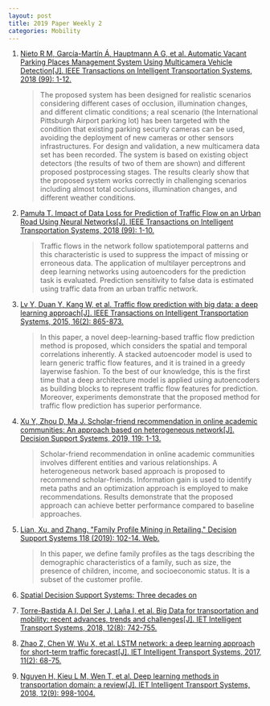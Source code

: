 ```yaml
---
layout: post
title: 2019 Paper Weekly 2
categories: Mobility
---
```


1. [Nieto R M, García-Martín Á, Hauptmann A G, et al. Automatic Vacant Parking Places Management System Using Multicamera Vehicle Detection[J]. IEEE Transactions on Intelligent Transportation Systems, 2018 (99): 1-12.](https://scholar.google.com.hk/scholar?hl=zh-CN&as_sdt=0%2C5&q=Automatic+Vacant+Parking+Places+Management+System+Using+Multicamera+Vehicle+Detection&btnG=)

    >  The proposed system has been designed for realistic scenarios considering different cases of occlusion, illumination changes, and different climatic conditions; a real scenario (the International Pittsburgh Airport parking lot) has been targeted with the condition that existing parking security cameras can be used, avoiding the deployment of new cameras or other sensors infrastructures. For design and validation, a new multicamera data set has been recorded. The system is based on existing object detectors (the results of two of them are shown) and different proposed postprocessing stages. The results clearly show that the proposed system works correctly in challenging scenarios including almost total occlusions, illumination changes, and different weather conditions.

2. [Pamuła T. Impact of Data Loss for Prediction of Traffic Flow on an Urban Road Using Neural Networks[J]. IEEE Transactions on Intelligent Transportation Systems, 2018 (99): 1-10.](https://ieeexplore.ieee.org/document/8370052)

    > Traffic flows in the network follow spatiotemporal patterns and this characteristic is used to suppress the impact of missing or erroneous data. The application of multilayer perceptrons and deep learning networks using autoencoders for the prediction task is evaluated. Prediction sensitivity to false data is estimated using traffic data from an urban traffic network.

3. [Lv Y, Duan Y, Kang W, et al. Traffic flow prediction with big data: a deep learning approach[J]. IEEE Transactions on Intelligent Transportation Systems, 2015, 16(2): 865-873.](https://ieeexplore.ieee.org/document/6894591)

    > In this paper, a novel deep-learning-based traffic flow prediction method is proposed, which considers the spatial and temporal correlations inherently. A stacked autoencoder model is used to learn generic traffic flow features, and it is trained in a greedy layerwise fashion. To the best of our knowledge, this is the first time that a deep architecture model is applied using autoencoders as building blocks to represent traffic flow features for prediction. Moreover, experiments demonstrate that the proposed method for traffic flow prediction has superior performance.

4. [Xu Y, Zhou D, Ma J. Scholar-friend recommendation in online academic communities: An approach based on heterogeneous network[J]. Decision Support Systems, 2019, 119: 1-13.](https://www.sciencedirect.com/science/article/pii/S0167923619300120)

    > Scholar-friend recommendation in online academic communities involves different entities and various relationships. A heterogeneous network based approach is proposed to recommend scholar-friends. Information gain is used to identify meta paths and an optimization approach is employed to make recommendations. Results demonstrate that the proposed approach can achieve better performance compared to baseline approaches.

5. [Lian, Xu, and Zhang. "Family Profile Mining in Retailing." Decision Support Systems 118 (2019): 102-14. Web.](https://www.sciencedirect.com/science/article/pii/S0167923619300156)

    > In this paper, we define family profiles as the tags describing the demographic characteristics of a family, such as size, the presence of children, income, and socioeconomic status. It is a subset of the customer profile.

6. [Spatial Decision Support Systems: Three decades on](https://www.sciencedirect.com/science/article/pii/S0167923618301672)

7. [Torre-Bastida A I, Del Ser J, Laña I, et al. Big Data for transportation and mobility: recent advances, trends and challenges[J]. IET Intelligent Transport Systems, 2018, 12(8): 742-755.](https://ieeexplore.ieee.org/document/8461278)

8. [Zhao Z, Chen W, Wu X, et al. LSTM network: a deep learning approach for short-term traffic forecast[J]. IET Intelligent Transport Systems, 2017, 11(2): 68-75.](https://ieeexplore.ieee.org/document/7874313/authors#authors)

9. [Nguyen H, Kieu L M, Wen T, et al. Deep learning methods in transportation domain: a review[J]. IET Intelligent Transport Systems, 2018, 12(9): 998-1004.](https://ieeexplore.ieee.org/document/8490353/authors#authors)